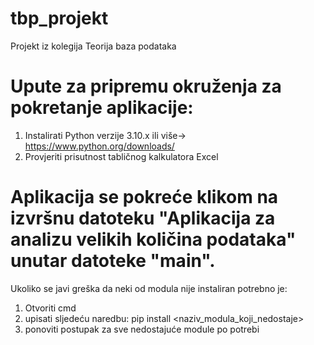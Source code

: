 # tbp_projekt
Projekt iz kolegija Teorija baza podataka
# Upute za pripremu okruženja za  pokretanje aplikacije:
  1. Instalirati Python verzije 3.10.x ili više-> https://www.python.org/downloads/
  2. Provjeriti prisutnost tabličnog kalkulatora Excel
# Aplikacija se pokreće klikom na izvršnu datoteku "Aplikacija za analizu velikih količina podataka" unutar datoteke "main".

Ukoliko se javi greška da neki od modula nije instaliran potrebno je:
  1. Otvoriti cmd
  2. upisati sljedeću naredbu: pip install <naziv_modula_koji_nedostaje>
  3. ponoviti postupak za sve nedostajuće module po potrebi
